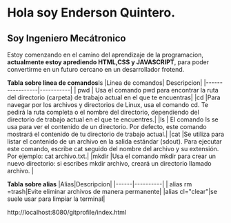 
# Hola soy Enderson Quintero. 
##   Soy Ingeniero Mecátronico 
 Estoy comenzando en el camino del aprendizaje de la programacion, **actualmente estoy aprediendo HTML,CSS y JAVASCRIPT**, para poder convertirme en  un futuro cercano en un desarrollador frotend.
 
 **Tabla sobre linea de comandos**ls
 |Linea de comandos|    Descripcion|
 |-----------------|-----------|
 |     pwd         | Usa el comando pwd para encontrar la ruta del directorio (carpeta) de trabajo actual en el que te encuentras|
 |cd              |Para navegar por los archivos y directorios de Linux, usa el comando cd. Te pedirá la ruta completa o el nombre del directorio, dependiendo del directorio de trabajo actual en el que te encuentres.|
 |ls              | El comando ls se usa para ver el contenido de un directorio. Por defecto, este comando mostrará el contenido de tu directorio de trabajo actual.|
 |cat             |Se utiliza para listar el contenido de un archivo en la salida estándar (sdout). Para ejecutar este comando, escribe cat seguido del nombre del archivo y su extensión. Por ejemplo: cat archivo.txt.|
 |mkdir          |Usa el comando mkdir para crear un nuevo directorio: si escribes mkdir archivo, creará un directorio llamado archivo. | 
 
 **Tabla sobre alias**
 |Alias|Descripcion|
 |------|----------|
 | alias rm =trash|Evite eliminar archivos de manera permanente|
 |alias cl="clear"|se suele usar para limpiar la terminal|

http://localhost:8080/gitprofile/index.html